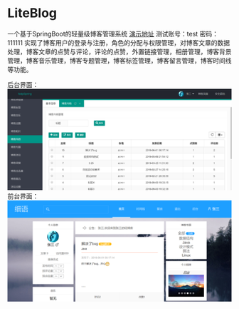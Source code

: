 # LiteBlog

一个基于SpringBoot的轻量级博客管理系统 
[演示地址](http://www.luckypig.top:8080/blogContent/show/admin) 测试账号：test 密码：111111
实现了博客用户的登录与注册，角色的分配与权限管理，对博客文章的数据处理，博客文章的点赞与评论，评论的点赞，外置链接管理，相册管理，博客背景管理，博客音乐管理，博客专题管理，博客标签管理，博客留言管理，博客时间线等功能。

后台界面：
![后台](https://github.com/mryx00/imgs/blob/master/blogback.png "后台界面")
前台界面：
![后台](https://github.com/mryx00/imgs/blob/master/blog.png "前台界面")
